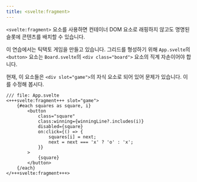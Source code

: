 ```yaml
---
title: <svelte:fragment>
---
```


`<svelte:fragment>` 요소를 사용하면 컨테이너 DOM 요소로 래핑하지 않고도 명명된 슬롯에 콘텐츠를 배치할 수 있습니다.

이 연습에서는 틱택토 게임을 만들고 있습니다. 그리드를 형성하기 위해 `App.svelte`의 `<button>` 요소는 `Board.svelte`의 `<div class="board">` 요소의 직계 자손이어야 합니다.

현재, 이 요소들은 `<div slot="game">`의 자식 요소로 되어 있어 문제가 있습니다. 이를 수정해 봅시다.

```svelte
/// file: App.svelte
<+++svelte:fragment+++ slot="game">
	{#each squares as square, i}
		<button
			class="square"
			class:winning={winningLine?.includes(i)}
			disabled={square}
			on:click={() => {
				squares[i] = next;
				next = next === 'x' ? 'o' : 'x';
			}}
		>
			{square}
		</button>
	{/each}
</+++svelte:fragment+++>
```
